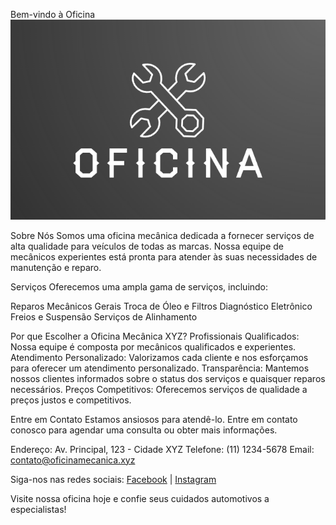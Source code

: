 Bem-vindo à Oficina
![Oficina](Logo.PNG)

Sobre Nós
Somos uma oficina mecânica dedicada a fornecer serviços de alta qualidade para veículos de todas as marcas. Nossa equipe de mecânicos experientes está pronta para atender às suas necessidades de manutenção e reparo.

Serviços
Oferecemos uma ampla gama de serviços, incluindo:

Reparos Mecânicos Gerais
Troca de Óleo e Filtros
Diagnóstico Eletrônico
Freios e Suspensão
Serviços de Alinhamento

Por que Escolher a Oficina Mecânica XYZ?
Profissionais Qualificados: Nossa equipe é composta por mecânicos qualificados e experientes.
Atendimento Personalizado: Valorizamos cada cliente e nos esforçamos para oferecer um atendimento personalizado.
Transparência: Mantemos nossos clientes informados sobre o status dos serviços e quaisquer reparos necessários.
Preços Competitivos: Oferecemos serviços de qualidade a preços justos e competitivos.

Entre em Contato
Estamos ansiosos para atendê-lo. Entre em contato conosco para agendar uma consulta ou obter mais informações.

Endereço: Av. Principal, 123 - Cidade XYZ
Telefone: (11) 1234-5678
Email: contato@oficinamecanica.xyz

Siga-nos nas redes sociais: [Facebook](facebook.png) | [Instagram](transferir.jfif)

Visite nossa oficina hoje e confie seus cuidados automotivos a especialistas!

